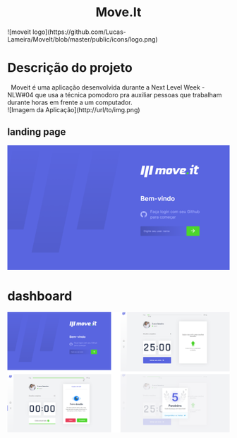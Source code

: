 <h1 align="center"> Move.It </h1>
![moveit logo](https://github.com/Lucas-Lameira/MoveIt/blob/master/public/icons/logo.png)


<h1>Descrição do projeto</h1>
<p>
 &nbsp; Moveit é uma aplicação desenvolvida durante a Next Level Week - NLW#04 que usa a técnica pomodoro pra auxiliar pessoas que trabalham durante horas em frente a um computador.<br>
  ![Imagem da Aplicação](http://url/to/img.png)
</p>

## landing page
![moveit logo](https://github.com/Lucas-Lameira/MoveIt/blob/master/landnig.png)

# dashboard

![dashboard](https://github.com/Lucas-Lameira/MoveIt/blob/master/Component%201.png)
